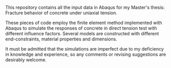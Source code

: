 This repository contains all the input data in Abaqus for my Master's thesis: Fracture behavior of concrete under uniaxial tension.

These pieces of code employ the finite element method implemented with Abaqus to simulate the responses of concrete in direct tension test with different influence factors. Several models are constructed with different end-constraints, material properties and dimensions.

It must be admitted that the simulations are imperfect due to my deficiency in knowledge and experience, so any comments or revising suggestions are desirably welcome.
